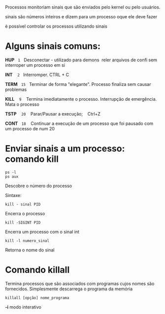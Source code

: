 Processos monitoriam sinais que são enviados pelo kernel ou pelo usuários.

sinais são números inteiros e dizem para um processo oque ele deve fazer

è possível controlar os processos utilizando sinais

# Alguns sinais comuns:

**HUP**    `1`    Desconectar - utilizado para demons  reler arquivos de confi sem interroper um processo em si

**INT**     `2`    Interromper. CTRL + C

**TERM**   `15`   Terminar de forma "elegante". Processo finaliza sem causar problemas

**KILL**    `9`    Termina imediatamente o processo. Interrupção de emergência. Mata o processo

**TSTP**    `20`    Parar/Pausar a execução;    Ctrl+Z

**CONT**   `18`    Continuar a execução de um processo que foi pausado com um processo de num 20

# Enviar sinais a um processo: comando kill

```
ps -l
ps aux
```
Descobre o número do processo

Sintaxe:
```
kill - sinal PID
```
Encerra o processo
```
kill -SIGINT PID
```
Encerra um processo com o sinal int

```
kill -l numero_sinal 
```
Retorna o nome do sinal

# Comando killall

Termina processos que são associados com programas cujos nomes são fornecidos. Simplesmente descarrega o programa da memória

```
killall [opção] nome_programa
```

**-i** modo interativo
